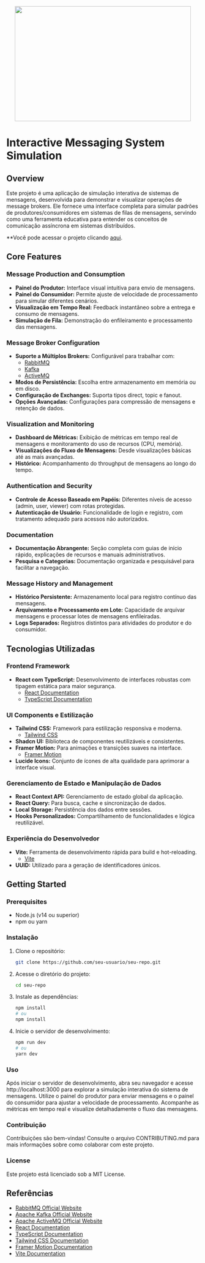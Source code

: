 <p align="center">
  <img width="460" height="300" src="https://github.com/Rafael-Lee1/Icons/blob/c4bc7ef90014f37d39225d538dd609d9a033624a/message_typescript.png">
</p>

# Interactive Messaging System Simulation

## Overview

Este projeto é uma aplicação de simulação interativa de sistemas de mensagens, desenvolvida para demonstrar e visualizar operações de message brokers. Ele fornece uma interface completa para simular padrões de produtores/consumidores em sistemas de filas de mensagens, servindo como uma ferramenta educativa para entender os conceitos de comunicação assíncrona em sistemas distribuídos.

**Você pode acessar o projeto clicando <a href="https://preview--notifybridge.lovable.app/">aqui</a>.</p>

## Core Features

### Message Production and Consumption
- **Painel do Produtor:** Interface visual intuitiva para envio de mensagens.
- **Painel do Consumidor:** Permite ajuste de velocidade de processamento para simular diferentes cenários.
- **Visualização em Tempo Real:** Feedback instantâneo sobre a entrega e consumo de mensagens.
- **Simulação de Fila:** Demonstração do enfileiramento e processamento das mensagens.

### Message Broker Configuration
- **Suporte a Múltiplos Brokers:** Configurável para trabalhar com:
  - [RabbitMQ](https://www.rabbitmq.com/)
  - [Kafka](https://kafka.apache.org/)
  - [ActiveMQ](https://activemq.apache.org/)
- **Modos de Persistência:** Escolha entre armazenamento em memória ou em disco.
- **Configuração de Exchanges:** Suporta tipos direct, topic e fanout.
- **Opções Avançadas:** Configurações para compressão de mensagens e retenção de dados.

### Visualization and Monitoring
- **Dashboard de Métricas:** Exibição de métricas em tempo real de mensagens e monitoramento do uso de recursos (CPU, memória).
- **Visualizações do Fluxo de Mensagens:** Desde visualizações básicas até as mais avançadas.
- **Histórico:** Acompanhamento do throughput de mensagens ao longo do tempo.

### Authentication and Security
- **Controle de Acesso Baseado em Papéis:** Diferentes níveis de acesso (admin, user, viewer) com rotas protegidas.
- **Autenticação de Usuário:** Funcionalidade de login e registro, com tratamento adequado para acessos não autorizados.

### Documentation
- **Documentação Abrangente:** Seção completa com guias de início rápido, explicações de recursos e manuais administrativos.
- **Pesquisa e Categorias:** Documentação organizada e pesquisável para facilitar a navegação.

### Message History and Management
- **Histórico Persistente:** Armazenamento local para registro contínuo das mensagens.
- **Arquivamento e Processamento em Lote:** Capacidade de arquivar mensagens e processar lotes de mensagens enfileiradas.
- **Logs Separados:** Registros distintos para atividades do produtor e do consumidor.

## Tecnologias Utilizadas

### Frontend Framework
- **React com TypeScript:** Desenvolvimento de interfaces robustas com tipagem estática para maior segurança.  
  - [React Documentation](https://reactjs.org/)  
  - [TypeScript Documentation](https://www.typescriptlang.org/)

### UI Components e Estilização
- **Tailwind CSS:** Framework para estilização responsiva e moderna.  
  - [Tailwind CSS](https://tailwindcss.com/)
- **Shadcn UI:** Biblioteca de componentes reutilizáveis e consistentes.
- **Framer Motion:** Para animações e transições suaves na interface.  
  - [Framer Motion](https://www.framer.com/motion/)
- **Lucide Icons:** Conjunto de ícones de alta qualidade para aprimorar a interface visual.

### Gerenciamento de Estado e Manipulação de Dados
- **React Context API:** Gerenciamento de estado global da aplicação.
- **React Query:** Para busca, cache e sincronização de dados.
- **Local Storage:** Persistência dos dados entre sessões.
- **Hooks Personalizados:** Compartilhamento de funcionalidades e lógica reutilizável.

### Experiência do Desenvolvedor
- **Vite:** Ferramenta de desenvolvimento rápida para build e hot-reloading.  
  - [Vite](https://vitejs.dev/)
- **UUID:** Utilizado para a geração de identificadores únicos.

## Getting Started

### Prerequisites
- Node.js (v14 ou superior)
- npm ou yarn

### Instalação
1. Clone o repositório:
   ```bash
   git clone https://github.com/seu-usuario/seu-repo.git

2. Acesse o diretório do projeto:
   ```bash
   cd seu-repo

3. Instale as dependências:
   ```bash
   npm install
   # ou
   npm install

4. Inicie o servidor de desenvolvimento:
   ```bash
   npm run dev
   # ou
   yarn dev

### Uso
Após iniciar o servidor de desenvolvimento, abra seu navegador e acesse http://localhost:3000 para explorar a simulação interativa do sistema de mensagens. Utilize o painel do produtor para enviar mensagens e o painel do consumidor para ajustar a velocidade de processamento. Acompanhe as métricas em tempo real e visualize detalhadamente o fluxo das mensagens.

### Contribuição
Contribuições são bem-vindas! Consulte o arquivo CONTRIBUTING.md para mais informações sobre como colaborar com este projeto.

### License
Este projeto está licenciado sob a MIT License.

## Referências

- [RabbitMQ Official Website](https://www.rabbitmq.com/)
- [Apache Kafka Official Website](https://kafka.apache.org/)
- [Apache ActiveMQ Official Website](https://activemq.apache.org/)
- [React Documentation](https://reactjs.org/)
- [TypeScript Documentation](https://www.typescriptlang.org/)
- [Tailwind CSS Documentation](https://tailwindcss.com/)
- [Framer Motion Documentation](https://www.framer.com/motion/)
- [Vite Documentation](https://vitejs.dev/)

